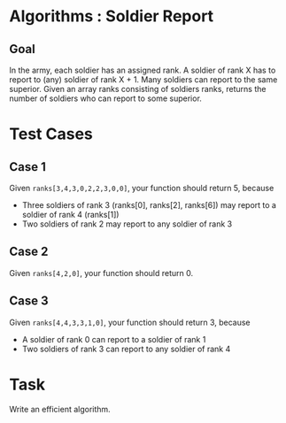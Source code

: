 <!DOCTYPE html>
<html>

<head>
  <meta charset="utf-8">
  <meta name="viewport" content="width=device-width, initial-scale=1.0">
  <link rel="stylesheet" href="https://stackedit.io/style.css" />
</head>

<body class="stackedit">
  <div class="stackedit__html"><h1 id="algorithms--soldier-report">Algorithms : Soldier Report</h1>
<h2 id="goal">Goal</h2>
<p>In the army, each soldier has an assigned rank. A soldier of rank X has to report to (any) soldier of rank X + 1. Many soldiers can report to the same superior. Given an array ranks consisting of soldiers ranks, returns the number of soldiers who can report to some superior.</p>
<h1 id="test-cases">Test Cases</h1>
<h2 id="case-1">Case 1</h2>
<p>Given <code>ranks[3,4,3,0,2,2,3,0,0]</code>, your function should return 5, because</p>
<ul>
<li>Three soldiers of rank 3 (ranks[0], ranks[2], ranks[6]) may report to a soldier of rank 4 (ranks[1])</li>
<li>Two soldiers of rank 2 may report to any soldier of rank 3</li>
</ul>
<h2 id="case-2">Case 2</h2>
<p>Given <code>ranks[4,2,0]</code>, your function should return 0.</p>
<h2 id="case-3">Case 3</h2>
<p>Given <code>ranks[4,4,3,3,1,0]</code>, your function should return 3, because</p>
<ul>
<li>A soldier of rank 0 can report to a soldier of rank 1</li>
<li>Two soldiers of rank 3 can report to any soldier of rank 4</li>
</ul>
<h1 id="task">Task</h1>
<p>Write an efficient algorithm.</p>
</div>
</body>

</html>
